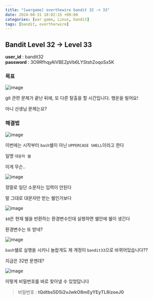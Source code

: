 ```yaml
---
title: "[wargame] overthewire bandit 32 -> 33"
date: 2024-08-31 18:02:15 +09:00
categories: [war game, Linux, bandit]
tags: [bandit, overtherwire]
---
```


## Bandit Level 32 -> Level 33

**user_id** : bandit32<br/>
**password** : 3O9RfhqyAlVBEZpVb6LYStshZoqoSx5K

### 목표

![image](https://github.com/user-attachments/assets/38ca4633-a9c3-4744-a095-050c5a4622bc)

git 관련 문제가 끝난 뒤에, 또 다른 탈출을 할 시간입니다. 행운을 빌어요!

아니 선생님 문제는요?

### 해결법

![image](https://github.com/user-attachments/assets/e6c2ddda-0db2-47c2-8039-67eaa92a881a)

이번에는 시작부터 `bash`쉘이 아닌 `UPPERCASE SHELL`이라고 한다

일명 `대문자 쉘`

이게 무슨..

![image](https://github.com/user-attachments/assets/9101bad4-5dfc-49c1-bd3e-657a60798da2)

정말로 일단 소문자는 입력이 안된다

말 그대로 대문자만 받는 쉘인가보다

![image](https://github.com/user-attachments/assets/5192b1b7-0e2a-4be0-8a20-36128694d087)

`$0`은 현재 쉘을 반환하는 환경변수인데 실행하면 쉘안에 쉘이 생긴다

환경변수는 또 받네?

![image](https://github.com/user-attachments/assets/a817ca33-f951-43e3-849b-66b4c2306dc8)

`bash`쉘로 실행을 시키니 놀랍게도 제 계정이 `bandit33`으로 바뀌어있습니다??

지금은 32번 문젠데?

![image](https://github.com/user-attachments/assets/5f05d5ce-f3cd-4a74-b355-40f0fda98e68)

이렇게 비밀번호를 바로 찾아낼 수 있었답니다

> 비밀번호 : **tQdtbs5D5i2vJwkO8mEyYEyTL8izoeJ0**

